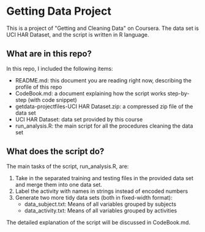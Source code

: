 # Getting Data Project
This is a project of "Getting and Cleaning Data" on Coursera. The data set is UCI HAR Dataset, and the script is written in R language.

## What are in this repo?
In this repo, I included the following items:

* README.md: this document you are reading right now, describing the profile of this repo
* CodeBook.md: a document explaining how the script works step-by-step (with code snippet)
* getdata-projectfiles-UCI HAR Dataset.zip: a compressed zip file of the data set
* UCI HAR Dataset: data set provided by this course
* run_analysis.R: the main script for all the procedures cleaning the data set

## What does the script do?
The main tasks of the script, run_analysis.R, are:

1. Take in the separated training and testing files in the provided data set and merge them into one data set.
2. Label the activity with names in strings instead of encoded numbers
3. Generate two more tidy data sets (both in fixed-width format):
	* data_subject.txt: Means of all variables grouped by subjects
	* data_activity.txt: Means of all variables grouped by activities
	
The detailed explanation of the script will be discussed in CodeBook.md.